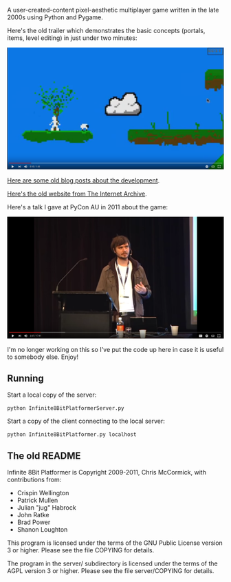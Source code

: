 A user-created-content pixel-aesthetic multiplayer game written in the late 2000s using Python and Pygame.

Here's the old trailer which demonstrates the basic concepts (portals, items, level editing) in just under two minutes:

[![Infinite 8-Bit Platformer Trailer](./video-thumb-1.png)](https://www.youtube.com/watch?v=PnDV1vm7hgY)

[Here are some old blog posts about the development](https://mccormick.cx/news/tags/infiniteplatformer).

[Here's the old website from The Internet Archive](https://web.archive.org/web/20140111112904/http://infiniteplatformer.com/).

Here's a talk I gave at PyCon AU in 2011 about the game:

[![PyCon 2011 talk - Infinite 8-Bit Platformer](./video-thumb-2.png)](https://www.youtube.com/watch?v=qv-BGCFRP4Q)

I'm no longer working on this so I've put the code up here in case it is useful to somebody else. Enjoy!

## Running ##

Start a local copy of the server:

	python Infinite8BitPlatformerServer.py

Start a copy of the client connecting to the local server:

	python Infinite8BitPlatformer.py localhost

## The old README ##

Infinite 8Bit Platformer is Copyright 2009-2011, Chris McCormick, with contributions from:
* Crispin Wellington 
* Patrick Mullen
* Julian "jug" Habrock
* John Ratke
* Brad Power
* Shanon Loughton

This program is licensed under the terms of the GNU Public License version 3 or higher.
Please see the file COPYING for details.

The program in the server/ subdirectory is licensed under the terms of the AGPL version 3 or higher.
Please see the file server/COPYING for details.
